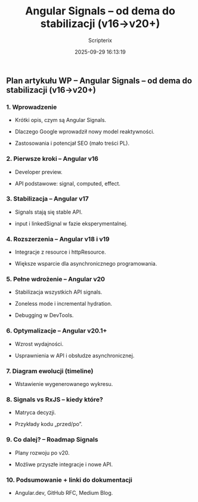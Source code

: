 ﻿---
title: "Angular Signals – od dema do stabilizacji (v16→v20+)"
date: 2025-09-29 16:13:19
author: Scripterix
slug: angular-signals-od-dema-do-stabilizacji-v16%e2%86%92v20
post_id: 1770
categories:
  - "Wyzwanie"
tags:
  []
original_url: "https://opengateweb.com/posts/angular-signals-od-dema-do-stabilizacji-v16%e2%86%92v20/"
---

## Plan artykułu WP – **Angular Signals – od dema do stabilizacji (v16→v20+)**

### 1. Wprowadzenie

- Krótki opis, czym są Angular Signals.

- Dlaczego Google wprowadził nowy model reaktywności.

- Zastosowania i potencjał SEO (mało treści PL).

### 2. Pierwsze kroki – Angular v16

- Developer preview.

- API podstawowe: signal, computed, effect.

### 3. Stabilizacja – Angular v17

- Signals stają się stable API.

- input i linkedSignal w fazie eksperymentalnej.

### 4. Rozszerzenia – Angular v18 i v19

- Integracje z resource i httpResource.

- Większe wsparcie dla asynchronicznego programowania.

### 5. Pełne wdrożenie – Angular v20

- Stabilizacja wszystkich API signals.

- Zoneless mode i incremental hydration.

- Debugging w DevTools.

### 6. Optymalizacje – Angular v20.1+

- Wzrost wydajności.

- Usprawnienia w API i obsłudze asynchronicznej.

### 7. Diagram ewolucji (timeline)

- Wstawienie wygenerowanego wykresu.

### 8. Signals vs RxJS – kiedy które?

- Matryca decyzji.

- Przykłady kodu „przed/po”.

### 9. Co dalej? – Roadmap Signals

- Plany rozwoju po v20.

- Możliwe przyszłe integracje i nowe API.

### 10. Podsumowanie + linki do dokumentacji

- Angular.dev, GitHub RFC, Medium Blog.
